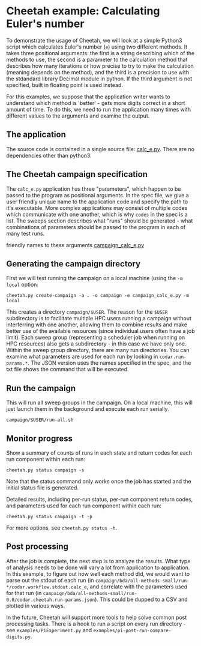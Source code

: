 # Cheetah example: Calculating Euler's number

To demonstrate the usage of Cheetah, we will look at a simple Python3
script which calculates Euler's number (`e`) using two different methods.
It takes three positional arguments: the first is a string describing which
of the methods to use, the second is a parameter to the calculation method
that describes how many iterations or how precise to try to make the
calculation (meaning depends on the method), and the third is a precision
to use with the stdandard library Decimal module in python. If the third
argument is not specified, built in floating point is used instead.

For this examples, we suppose that the application writer wants to understand
which method is 'better' - gets more digits correct in a short amount of time.
To do this, we need to run the application many times with different values
to the arguments and examine the output.

## The application

The source code is contained in a single source file: [calc\_e.py](calc_e.py).
There are no dependencies other than python3.

## The Cheetah campaign specification

The `calc_e.py` application has three "parameters", which happen to be passed
to the program as positional arguments. In the spec file, we give a user
friendly unique name to the application code and specify the path to it's
executable. More complex applications may consist of multiple codes which
communicate with one another, which is why `codes` in the spec is a list.
The sweeps section describes what "runs" should be generated - what
combinations of parameters should be passed to the program in each of many
test runs.

friendly names to these arguments
[campaign\_calc\_e.py](campaign_calc_e.py)

## Generating the campaign directory

First we will test running the campaign on a local machine (using the
`-m local` option:

```
cheetah.py create-campaign -a . -o campaign -e campaign_calc_e.py -m local
```

This creates a directory `campaign/$USER`. The reason for the `$USER`
subdirectory is to facilitate multiple HPC users running a campaign without
interferring with one another, allowing them to combine results and make
better use of the available resources (since individual users often have a
job limit). Each sweep group (representing a scheduler job when running on
HPC resources) also gets a subdirectory - in this case we have only one.
Within the sweep group directory, there are many run directories. You can examine what parameters are used for each run by looking in `codar.run-params.*`. The JSON version uses the names specified in the spec, and the txt file shows the
command that will be executed.

## Run the campaign

This will run all sweep groups in the campaign. On a local machine, this
will just launch them in the background and execute each run serially.
```
campaign/$USER/run-all.sh
```

## Monitor progress

Show a summary of counts of runs in each state and return codes for each
run component within each run:
```
cheetah.py status campaign -s
```
Note that the status command only works once the job has started and the
initial status file is generated.

Detailed results, including per-run status, per-run component return codes,
and parameters used for each run component within each run:
```
cheetah.py status campaign -t -p
```

For more options, see `cheetah.py status -h`.

## Post processing

After the job is complete, the next step is to analyze the results. What type
of analysis needs to be done will vary a lot from application to application.
In this example, to figure out how well each method did, we would want to
parse out the stdout of each run (in
`campaign/bda/all-methods-small/run-*/codar.workflow.stdout.calc_e`, and
correlate with the parameters used for that run (in
`campaign/bda/all-methods-small/run-0.0/codar.cheetah.run-params.json`). This
could be dupped to a CSV and plotted in various ways.

In the future, Cheetah will support more tools to help solve common post
processing tasks. There is a hook to run a script on every run directory -
see `examples/PiExperiment.py` and `examples/pi-post-run-compare-digits.py`.
